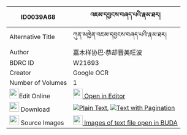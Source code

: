 |ID0039A68|འཇམ་དབྱངས་བཞད་པའི་རྣམ་ཐར། 
| --- | --- 
|Alternative Title |ཀུན་མཁྱེན་འཇམ་དབྱངས་བཞད་པའི་རྣམ་ཐར།
|Author| 嘉木样协巴·恭却晋美旺波
|BDRC ID | W21693
|Creator | Google OCR
|Number of Volumes| 1
|<img width="25" src="https://img.icons8.com/color/25/000000/edit-property.png">Edit Online| [<img width="25" src="https://avatars.githubusercontent.com/u/45091458?s=200&v=4"> Open in Editor](http://editor.openpecha.org/ID0039A68)
|<img width="25" src="https://img.icons8.com/fluent/48/000000/download-2.png"/>  Download | [![](https://img.icons8.com/color/20/000000/txt.png)Plain Text](https://github.com/Openpecha/ID0039A68/releases/download/v1/jamyang_shyepa_i_namtar_plain_ID0039A68.zip), [![](https://img.icons8.com/color/20/000000/txt.png)Text with Pagination](https://github.com/Openpecha/ID0039A68/releases/download/v1/jamyang_shyepa_i_namtar_pages_ID0039A68.zip)
|<img width="25" src="https://img.icons8.com/plasticine/100/000000/pictures-folder.png"/>  Source Images | [<img width="25" src="https://library.bdrc.io/icons/BUDA-small.svg"> Images of text file open in BUDA](https://library.bdrc.io/show/bdr:W21693)
